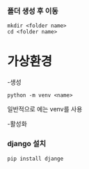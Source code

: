 ### 폴더 생성 후 이동
```
mkdir <folder name>
cd <folder name>
```

# 가상환경

-생성 
```
python -m venv <name>
```
일반적으로 <name> 에는 venv를 사용

-활성화

### django 설치
```
pip install djange
```